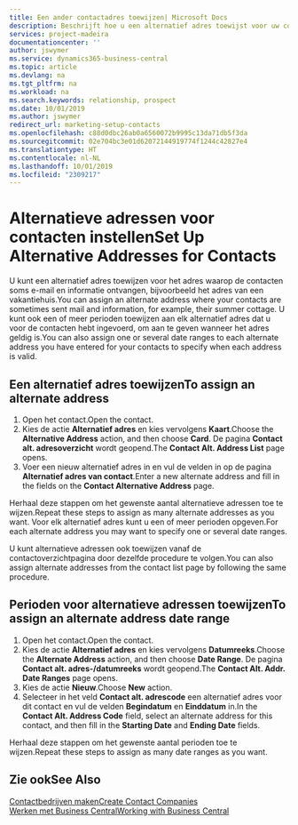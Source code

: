 ```yaml
---
title: Een ander contactadres toewijzen| Microsoft Docs
description: Beschrijft hoe u een alternatief adres toewijst voor uw contactpersonen of prospects, waar ze soms informatie toegestuurd krijgen.
services: project-madeira
documentationcenter: ''
author: jswymer
ms.service: dynamics365-business-central
ms.topic: article
ms.devlang: na
ms.tgt_pltfrm: na
ms.workload: na
ms.search.keywords: relationship, prospect
ms.date: 10/01/2019
ms.author: jswymer
redirect_url: marketing-setup-contacts
ms.openlocfilehash: c88d0dbc26ab0a6560072b9995c13da71db5f3da
ms.sourcegitcommit: 02e704bc3e01d62072144919774f1244c42827e4
ms.translationtype: HT
ms.contentlocale: nl-NL
ms.lasthandoff: 10/01/2019
ms.locfileid: "2309217"
---
```

# <a name="set-up-alternative-addresses-for-contacts"></a><span data-ttu-id="aee68-103">Alternatieve adressen voor contacten instellen</span><span class="sxs-lookup"><span data-stu-id="aee68-103">Set Up Alternative Addresses for Contacts</span></span>
<span data-ttu-id="aee68-104">U kunt een alternatief adres toewijzen voor het adres waarop de contacten soms e-mail en informatie ontvangen, bijvoorbeeld het adres van een vakantiehuis.</span><span class="sxs-lookup"><span data-stu-id="aee68-104">You can assign an alternate address where your contacts are sometimes sent mail and information, for example, their summer cottage.</span></span> <span data-ttu-id="aee68-105">U kunt ook een of meer perioden toewijzen aan elk alternatief adres dat u voor de contacten hebt ingevoerd, om aan te geven wanneer het adres geldig is.</span><span class="sxs-lookup"><span data-stu-id="aee68-105">You can also assign one or several date ranges to each alternate address you have entered for your contacts to specify when each address is valid.</span></span>

## <a name="to-assign-an-alternate-address"></a><span data-ttu-id="aee68-106">Een alternatief adres toewijzen</span><span class="sxs-lookup"><span data-stu-id="aee68-106">To assign an alternate address</span></span>
1. <span data-ttu-id="aee68-107">Open het contact.</span><span class="sxs-lookup"><span data-stu-id="aee68-107">Open the contact.</span></span>
2. <span data-ttu-id="aee68-108">Kies de actie **Alternatief adres** en kies vervolgens **Kaart**.</span><span class="sxs-lookup"><span data-stu-id="aee68-108">Choose the **Alternative Address** action, and then choose **Card**.</span></span> <span data-ttu-id="aee68-109">De pagina **Contact alt. adresoverzicht** wordt geopend.</span><span class="sxs-lookup"><span data-stu-id="aee68-109">The **Contact Alt. Address List** page opens.</span></span>
3. <span data-ttu-id="aee68-110">Voer een nieuw alternatief adres in en vul de velden in op de pagina **Alternatief adres van contact**.</span><span class="sxs-lookup"><span data-stu-id="aee68-110">Enter a new alternate address and fill in the fields on the **Contact Alternative Address** page.</span></span>

<span data-ttu-id="aee68-111">Herhaal deze stappen om het gewenste aantal alternatieve adressen toe te wijzen.</span><span class="sxs-lookup"><span data-stu-id="aee68-111">Repeat these steps to assign as many alternate addresses as you want.</span></span> <span data-ttu-id="aee68-112">Voor elk alternatief adres kunt u een of meer perioden opgeven.</span><span class="sxs-lookup"><span data-stu-id="aee68-112">For each alternate address you may want to specify one or several date ranges.</span></span>

<span data-ttu-id="aee68-113">U kunt alternatieve adressen ook toewijzen vanaf de contactoverzichtpagina door dezelfde procedure te volgen.</span><span class="sxs-lookup"><span data-stu-id="aee68-113">You can also assign alternate addresses from the contact list page by following the same procedure.</span></span>

## <a name="to-assign-an-alternate-address-date-range"></a><span data-ttu-id="aee68-114">Perioden voor alternatieve adressen toewijzen</span><span class="sxs-lookup"><span data-stu-id="aee68-114">To assign an alternate address date range</span></span>
1. <span data-ttu-id="aee68-115">Open het contact.</span><span class="sxs-lookup"><span data-stu-id="aee68-115">Open the contact.</span></span>
2. <span data-ttu-id="aee68-116">Kies de actie **Alternatief adres** en kies vervolgens **Datumreeks**.</span><span class="sxs-lookup"><span data-stu-id="aee68-116">Choose the **Alternate Address** action, and then choose **Date Range**.</span></span> <span data-ttu-id="aee68-117">De pagina **Contact alt. adres-/datumreeks** wordt geopend.</span><span class="sxs-lookup"><span data-stu-id="aee68-117">The **Contact Alt. Addr. Date Ranges** page opens.</span></span>
3. <span data-ttu-id="aee68-118">Kies de actie **Nieuw**.</span><span class="sxs-lookup"><span data-stu-id="aee68-118">Choose **New** action.</span></span>
4. <span data-ttu-id="aee68-119">Selecteer in het veld **Contact alt. adrescode** een alternatief adres voor dit contact en vul de velden **Begindatum** en **Einddatum** in.</span><span class="sxs-lookup"><span data-stu-id="aee68-119">In the **Contact Alt. Address Code** field, select an alternate address for this contact, and then fill in the **Starting Date** and **Ending Date** fields.</span></span>

<span data-ttu-id="aee68-120">Herhaal deze stappen om het gewenste aantal perioden toe te wijzen.</span><span class="sxs-lookup"><span data-stu-id="aee68-120">Repeat these steps to assign as many date ranges as you want.</span></span>

## <a name="see-also"></a><span data-ttu-id="aee68-121">Zie ook</span><span class="sxs-lookup"><span data-stu-id="aee68-121">See Also</span></span>
[<span data-ttu-id="aee68-122">Contactbedrijven maken</span><span class="sxs-lookup"><span data-stu-id="aee68-122">Create Contact Companies</span></span>](marketing-create-contact-companies.md)  
[<span data-ttu-id="aee68-123">Werken met Business Central</span><span class="sxs-lookup"><span data-stu-id="aee68-123">Working with Business Central</span></span>](ui-work-product.md)
